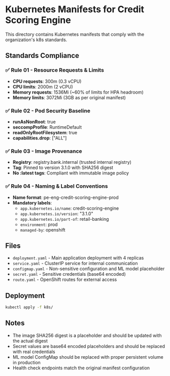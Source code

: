# Kubernetes Manifests for Credit Scoring Engine

This directory contains Kubernetes manifests that comply with the organization's k8s standards.

## Standards Compliance

### ✅ Rule 01 - Resource Requests & Limits
- **CPU requests**: 300m (0.3 vCPU)
- **CPU limits**: 2000m (2 vCPU) 
- **Memory requests**: 1536Mi (~60% of limits for HPA headroom)
- **Memory limits**: 3072Mi (3GB as per original manifest)

### ✅ Rule 02 - Pod Security Baseline
- **runAsNonRoot**: true
- **seccompProfile**: RuntimeDefault
- **readOnlyRootFilesystem**: true
- **capabilities.drop**: ["ALL"]

### ✅ Rule 03 - Image Provenance
- **Registry**: registry.bank.internal (trusted internal registry)
- **Tag**: Pinned to version 3.1.0 with SHA256 digest
- **No :latest tags**: Compliant with immutable image policy

### ✅ Rule 04 - Naming & Label Conventions
- **Name format**: pe-eng-credit-scoring-engine-prod
- **Mandatory labels**:
  - `app.kubernetes.io/name`: credit-scoring-engine
  - `app.kubernetes.io/version`: "3.1.0"
  - `app.kubernetes.io/part-of`: retail-banking
  - `environment`: prod
  - `managed-by`: openshift

## Files

- `deployment.yaml` - Main application deployment with 4 replicas
- `service.yaml` - ClusterIP service for internal communication
- `configmap.yaml` - Non-sensitive configuration and ML model placeholder
- `secret.yaml` - Sensitive credentials (base64 encoded)
- `route.yaml` - OpenShift routes for external access

## Deployment

```bash
kubectl apply -f k8s/
```

## Notes

- The image SHA256 digest is a placeholder and should be updated with the actual digest
- Secret values are base64 encoded placeholders and should be replaced with real credentials
- ML model ConfigMap should be replaced with proper persistent volume in production
- Health check endpoints match the original manifest configuration

